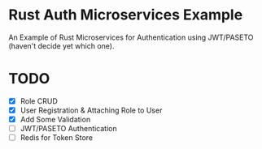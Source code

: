 # Rust Auth Microservices Example
An Example of Rust Microservices for Authentication using JWT/PASETO (haven't decide yet which one).

# TODO
- [x] Role CRUD
- [x] User Registration & Attaching Role to User
- [x] Add Some Validation
- [ ] JWT/PASETO Authentication
- [ ] Redis for Token Store